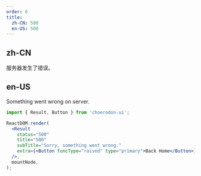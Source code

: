 ```yaml
---
order: 6
title:
  zh-CN: 500
  en-US: 500
---
```


## zh-CN

服务器发生了错误。

## en-US

Something went wrong on server.

```jsx
import { Result, Button } from 'choerodon-ui';

ReactDOM.render(
  <Result
    status="500"
    title="500"
    subTitle="Sorry, something went wrong."
    extra={<Button funcType="raised" type="primary">Back Home</Button>}
  />,
  mountNode,
);
```
